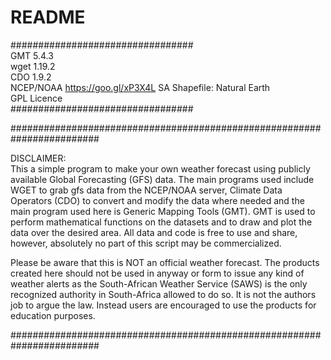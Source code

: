 # README

#################################            
GMT 5.4.3             
wget 1.19.2            
CDO 1.9.2             
NCEP/NOAA https://goo.gl/xP3X4L 
SA Shapefile: Natural Earth   
GPL Licence            
#################################

######################################################################## 
 
DISCLAIMER:                                                          
This a simple program to make your own weather forecast using
publicly available Global Forecasting (GFS) data. The main programs
used include WGET to grab gfs data from the NCEP/NOAA server,
Climate Data Operators (CDO) to convert and modify the data where
needed and the main program used here is Generic Mapping Tools (GMT).
GMT is used to perform mathematical functions on the datasets and to
draw and plot the data over the desired area. All data and code is
free to use and share, however, absolutely no part of this script
may be commercialized.
                                                                     
Please be aware that this is NOT an official weather forecast.
The products created here should not be used in anyway or
form to issue any kind of weather alerts as the South-African Weather
Service (SAWS) is the only recognized authority in South-Africa
allowed to do so. It is not the authors job to argue the law. Instead
users are encouraged to use the products for education purposes.

########################################################################
